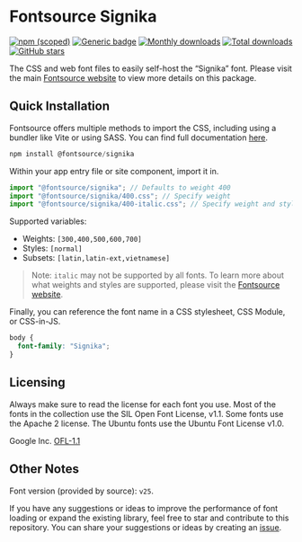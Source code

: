 # Fontsource Signika

[![npm (scoped)](https://img.shields.io/npm/v/@fontsource/signika?color=brightgreen)](https://www.npmjs.com/package/@fontsource/signika) [![Generic badge](https://img.shields.io/badge/fontsource-passing-brightgreen)](https://github.com/fontsource/fontsource) [![Monthly downloads](https://badgen.net/npm/dm/@fontsource/signika)](https://github.com/fontsource/fontsource) [![Total downloads](https://badgen.net/npm/dt/@fontsource/signika)](https://github.com/fontsource/fontsource) [![GitHub stars](https://img.shields.io/github/stars/fontsource/fontsource.svg?style=social&label=Star)](https://github.com/fontsource/fontsource/stargazers)

The CSS and web font files to easily self-host the “Signika” font. Please visit the main [Fontsource website](https://fontsource.org/fonts/signika) to view more details on this package.

## Quick Installation

Fontsource offers multiple methods to import the CSS, including using a bundler like Vite or using SASS. You can find full documentation [here](https://fontsource.org/docs/getting-started/introduction).

```javascript
npm install @fontsource/signika
```

Within your app entry file or site component, import it in.

```javascript
import "@fontsource/signika"; // Defaults to weight 400
import "@fontsource/signika/400.css"; // Specify weight
import "@fontsource/signika/400-italic.css"; // Specify weight and style
```

Supported variables:
- Weights: `[300,400,500,600,700]`
- Styles: `[normal]`
- Subsets: `[latin,latin-ext,vietnamese]`

> Note: `italic` may not be supported by all fonts. To learn more about what weights and styles are supported, please visit the [Fontsource website](https://fontsource.org/fonts/signika).

Finally, you can reference the font name in a CSS stylesheet, CSS Module, or CSS-in-JS.

```css
body {
  font-family: "Signika";
}
```

## Licensing
Always make sure to read the license for each font you use. Most of the fonts in the collection use the SIL Open Font License, v1.1. Some fonts use the Apache 2 license. The Ubuntu fonts use the Ubuntu Font License v1.0.

Google Inc.
[OFL-1.1](http://scripts.sil.org/OFL)

## Other Notes
Font version (provided by source): `v25`.

If you have any suggestions or ideas to improve the performance of font loading or expand the existing library, feel free to star and contribute to this repository. You can share your suggestions or ideas by creating an [issue](https://github.com/fontsource/fontsource/issues).